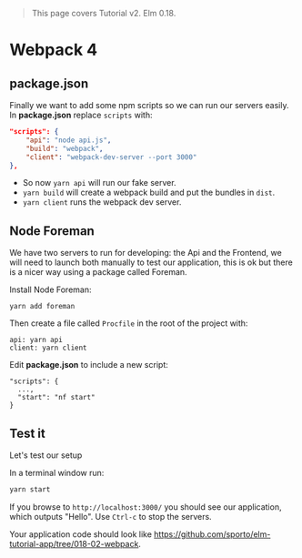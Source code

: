 > This page covers Tutorial v2. Elm 0.18.

# Webpack 4

## package.json

Finally we want to add some npm scripts so we can run our servers easily. In __package.json__ replace `scripts` with:

```json
"scripts": {
    "api": "node api.js",
    "build": "webpack",
    "client": "webpack-dev-server --port 3000"
},
```

- So now `yarn api` will run our fake server.
- `yarn build` will create a webpack build and put the bundles in `dist`.
- `yarn client` runs the webpack dev server.

## Node Foreman

We have two servers to run for developing: the Api and the Frontend, we will need to launch both manually to test our application, this is ok but there is a nicer way using a package called Foreman.

Install Node Foreman:

```
yarn add foreman
```

Then create a file called `Procfile` in the root of the project with:

```
api: yarn api
client: yarn client
```

Edit __package.json__ to include a new script:

```
"scripts": {
  ...,
  "start": "nf start"
}
```

## Test it

Let's test our setup

In a terminal window run:

```bash
yarn start
```

If you browse to `http://localhost:3000/` you should see our application, which outputs "Hello". Use `Ctrl-c` to stop the servers.

Your application code should look like <https://github.com/sporto/elm-tutorial-app/tree/018-02-webpack>.
